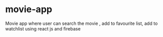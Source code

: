 # movie-app
Movie app where user can search the movie , add to favourite list, add to watchlist using react js and firebase
